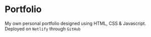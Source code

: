 # Portfolio
My own personal portfolio designed using HTML, CSS &amp; Javascript.<br>
Deployed on `Netlify` through `GitHub`
